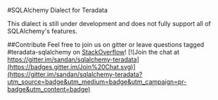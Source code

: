 #SQLAlchemy Dialect for Teradata

This dialect is still under development and does not fully support all of SQLAlchemy's features.

##Contribute
Feel free to join us on gitter or leave questions tagged #teradata-sqlalchemy on [StackOverflow](http://stackoverflow.com/)! 
[![Join the chat at https://gitter.im/sandan/sqlalchemy-teradata](https://badges.gitter.im/Join%20Chat.svg)](https://gitter.im/sandan/sqlalchemy-teradata?utm_source=badge&utm_medium=badge&utm_campaign=pr-badge&utm_content=badge)
